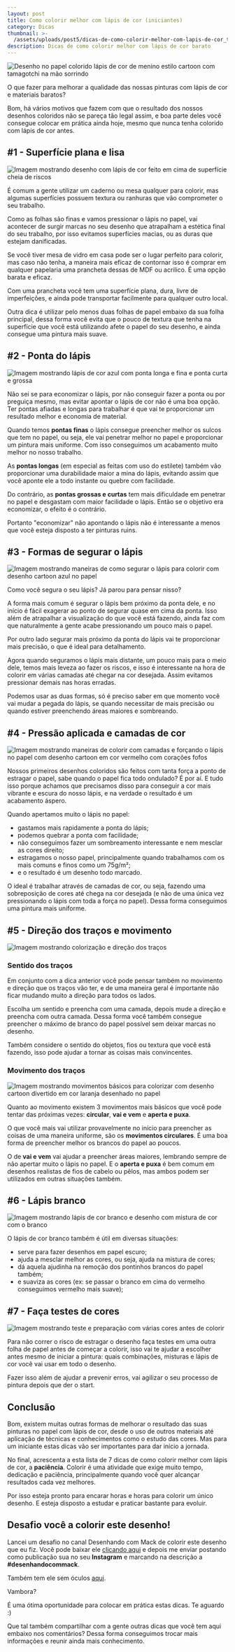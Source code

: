 ```yaml
---
layout: post
title: Como colorir melhor com lápis de cor (iniciantes)
category: Dicas
thumbnail: >-
  /assets/uploads/post5/dicas-de-como-colorir-melhor-com-lapis-de-cor_thumbnail.jpg
description: Dicas de como colorir melhor com lápis de cor barato
---
```


![Desenho no papel colorido lápis de cor de menino estilo cartoon com tamagotchi na mão sorrindo](/assets/uploads/post5/dicas-de-como-colorir-melhor-com-lapis-de-cor_thumbnail.jpg)

O que fazer para melhorar a qualidade das nossas pinturas com lápis de cor e materiais baratos?

<!-- more -->

Bom, há vários motivos que fazem com que o resultado dos nossos desenhos coloridos não se pareça tão legal assim, e boa parte deles você consegue colocar em prática ainda hoje, mesmo que nunca tenha colorido com lápis de cor antes.

## #1 - Superfície plana e lisa

![Imagem mostrando desenho com lápis de cor feito em cima de superfície cheia de riscos](/assets/uploads/post5/desenho-feito-com-lapis-de-cor-em-cima-de-superficie-estragada.jpg)

É comum a gente utilizar um caderno ou mesa qualquer para colorir, mas algumas superfícies possuem textura ou ranhuras que vão comprometer o seu trabalho.

Como as folhas são finas e vamos pressionar o lápis no papel, vai acontecer de surgir marcas no seu desenho que atrapalham a estética final do seu trabalho, por isso evitamos superfícies macias, ou as duras que estejam danificadas.

Se você tiver mesa de vidro em casa pode ser o lugar perfeito para colorir, mas caso não tenha, a maneira mais eficaz de contornar isso é comprar em qualquer papelaria uma prancheta dessas de MDF ou acrilico. É uma opção barata e eficaz.

Com uma prancheta você tem uma superfície plana, dura, livre de imperfeições, e ainda pode transportar facilmente para qualquer outro local.

Outra dica é utilizar pelo menos duas folhas de papel embaixo da sua folha principal, dessa forma você evita que o pouco de textura que tenha na superfície que você está utilizando afete o papel do seu desenho, e ainda consegue uma pintura mais suave.

## #2 - Ponta do lápis

![Imagem mostrando lápis de cor azul com ponta longa e fina e ponta curta e grossa ](/assets/uploads/post5/ponta-longa-afiada-e-ponta-curta-e-grossa-do-lapis-de-cor.jpg)

Não sei se para economizar o lápis, por não conseguir fazer a ponta ou por preguiça mesmo, mas evitar apontar o lápis de cor não é uma boa opção. Ter pontas afiadas e longas para trabalhar é que vai te proporcionar um resultado melhor e economia de material.

Quando temos **pontas finas** o lápis consegue preencher melhor os sulcos que tem no papel, ou seja, ele vai penetrar melhor no papel e proporcionar um pintura mais uniforme. Com isso conseguimos um acabamento muito melhor no nosso trabalho.

As **pontas longas** (em especial as feitas com uso do estilete) também vão proporcionar uma durabilidade maior a mina do lápis, evitando assim que você aponte ele a todo instante ou quebre com facilidade.

Do contrário, as **pontas grossas e curtas** tem mais dificuldade em penetrar no papel e desgastam com maior facilidade o lápis. Então se o objetivo era economizar, o efeito é o contrário.

Portanto "economizar" não apontando o lápis não é interessante a menos que você esteja disposto a ter pinturas ruins.

## #3 - Formas de segurar o lápis

![Imagem mostrando maneiras de como segurar o lápis para colorir com desenho cartoon azul no papel](/assets/uploads/post5/maneiras-de-segurar-o-lapis-proximo-e-distante.jpg)

Como você segura o seu lápis? Já parou para pensar nisso?

A forma mais comum é segurar o lápis bem próximo da ponta dele, e no início é fácil exagerar ao ponto de segurar quase em cima da ponta. Isso além de atrapalhar a visualização do que você está fazendo, ainda faz com que naturalmente a gente acabe pressionando um pouco mais o papel.

Por outro lado segurar mais próximo da ponta do lápis vai te proporcionar mais precisão, o que é ideal para detalhamento.

Agora quando seguramos o lápis mais distante, um pouco mais para o meio dele, temos mais leveza ao fazer os riscos, e isso é interessante na hora de colorir em várias camadas até chegar na cor desejada. Assim evitamos pressionar demais nas horas erradas.

Podemos usar as duas formas, só é preciso saber em que momento você vai mudar a pegada do lápis, se quando necessitar de mais precisão ou quando estiver preenchendo áreas maiores e sombreando.

## #4 - Pressão aplicada e camadas de cor

![Imagem mostrando maneiras de colorir com camadas e forçando o lápis no papel com desenho cartoon em cor vermelho com corações fofos](/assets/uploads/post5/imagem-colorindo-com-sobreposicao-e-forca.jpg)

Nossos primeiros desenhos coloridos são feitos com tanta força a ponto de estragar o papel, sabe quando o papel fica todo ondulado? É por aí. E tudo isso porque achamos que precisamos disso para conseguir a cor mais vibrante e escura do nosso lápis, e na verdade o resultado é um acabamento áspero.

Quando apertamos muito o lápis no papel:

- gastamos mais rapidamente a ponta do lápis;
- podemos quebrar a ponta com facilidade;
- não conseguimos fazer um sombreamento interessante e nem mesclar as cores direito;
- estragamos o nosso papel, principalmente quando trabalhamos com os mais comuns e finos como um 75g/m²;
- e o resultado é um desenho todo marcado.

O ideal é trabalhar através de camadas de cor, ou seja, fazendo uma sobreposição de cores até chega na cor desejada (e não de uma única vez pressionando o lápis com toda a força no papel). Dessa forma conseguimos uma pintura mais uniforme.

## #5 - Direção dos traços e movimento

![Imagem mostrando colorização e direção dos traços](/assets/uploads/post5/sentido-dos-tracos-na-hora-de-colorir.jpg)

### Sentido dos traços

Em conjunto com a dica anterior você pode pensar também no movimento e direção que os traços vão ter, e de uma maneira geral é importante não ficar mudando muito a direção para todos os lados.

Escolha um sentido e preencha com uma camada, depois mude a direção e preencha com outra camada. Dessa forma você também consegue preencher o máximo de branco do papel possível sem deixar marcas no desenho.

Também considere o sentido do objetos, fios ou textura que você está fazendo, isso pode ajudar a tornar as coisas mais convincentes.

### Movimento dos traços

![Imagem mostrando movimentos básicos para colorizar com desenho cartoon divertido em cor laranja desenhado no papel](/assets/uploads/post5/movimentos-dos-traços-na-colorizacao.jpg)

Quanto ao movimento existem 3 movimentos mais básicos que você pode tentar das próximas vezes: **circular**, **vai e vem** e **aperta e puxa**.

O que você mais vai utilizar provavelmente no início para preencher as coisas de uma maneira uniforme, são os **movimentos circulares**. É uma boa forma de preencher melhor os brancos do papel ao poucos.

O de **vai e vem** vai ajudar a preencher áreas maiores, lembrando sempre de não apertar muito o lápis no papel. E o **aperta e puxa** é bem comum em desenhos realistas de fios de cabelo ou pêlos, mas ambos podem ser utilizados em outras situações também.

## #6 - Lápis branco

![Imagem mostrando lápis de cor branco e desenho com mistura de cor com o branco ](/assets/uploads/post5/desenho-lapis-de-cor-branco-e-mistura-de-cores.jpg)

O lápis de cor branco também é útil em diversas situações:

- serve para fazer desenhos em papel escuro;
- ajuda a mesclar melhor as cores, ou seja, ajuda na mistura de cores;
- dá aquela ajudinha na remoção dos pontinhos brancos do papel também;
- e suaviza as cores (ex: se passar o branco em cima do vermelho conseguimos vermelho mais suave);

## #7 - Faça testes de cores

![Imagem mostrando teste e preparação com várias cores antes de colorir ](/assets/uploads/post5/teste-de-cores-antes-de-colorir.jpg)

Para não correr o risco de estragar o desenho faça testes em uma outra folha de papel antes de começar a colorir, isso vai te ajudar a escolher antes mesmo de iniciar a pintura: quais combinações, misturas e lápis de cor você vai usar em todo o desenho.

Fazer isso além de ajudar a prevenir erros, vai agilizar o seu processo de pintura depois que der o start.

## Conclusão

Bom, existem muitas outras formas de melhorar o resultado das suas pinturas no papel com lápis de cor, desde o uso de outros materiais até aplicação de técnicas e conhecimentos como o estudo das cores. Mas para um iniciante estas dicas vão ser importantes para dar início a jornada.

No final, acrescenta a esta lista de 7 dicas de como colorir melhor com lápis de cor, a **paciência**. Colorir é uma atividade que exige muito tempo, dedicação e paciência, principalmente quando você quer alcançar resultados cada vez melhores.

Por isso esteja pronto para encarar horas e horas para colorir um único desenho. E esteja disposto a estudar e praticar bastante para evoluir.

## Desafio você a colorir este desenho!

Lancei um desafio no canal Desenhando com Mack de colorir este desenho que eu fiz. Você pode baixar ele [clicando aqui](https://drive.google.com/file/d/1cXRntkTCafQWLdM8MVdyAEJ6vdhgzfMN/view?usp=sharing) e depois me enviar postando como publicação sua no seu **Instagram** e marcando na descrição a **#desenhandocommack**.

Também tem ele sem óculos [aqui](https://drive.google.com/file/d/1fVEmnWtseufnusABbt_tG7Waa2W5IsBS/view?usp=sharing).

Vambora?

É uma ótima oportunidade para colocar em prática estas dicas. Te aguardo :)

Que tal também compartilhar com a gente outras dicas que você tem aqui embaixo nos comentários? Dessa forma conseguimos trocar mais informações e reunir ainda mais conhecimento.
